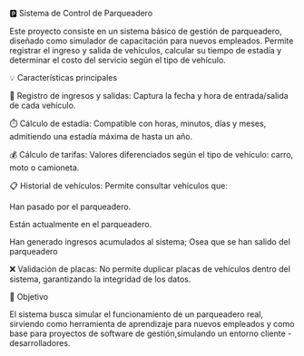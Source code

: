 🅿️ Sistema de Control de Parqueadero

Este proyecto consiste en un sistema básico de gestión de parqueadero, diseñado como simulador de capacitación para nuevos empleados. Permite registrar el ingreso y salida de vehículos, calcular su tiempo de estadía y determinar el costo del servicio según el tipo de vehículo.

💡 Características principales

📌 Registro de ingresos y salidas: Captura la fecha y hora de entrada/salida de cada vehículo.

⏱️ Cálculo de estadía: Compatible con horas, minutos, días y meses, admitiendo una estadía máxima de hasta un año.

💰 Cálculo de tarifas: Valores diferenciados según el tipo de vehículo: carro, moto o camioneta.

📋 Historial de vehículos: Permite consultar vehículos que:

Han pasado por el parqueadero.

Están actualmente en el parqueadero.

Han generado ingresos acumulados al sistema; Osea que se han salido del parqueadero

❌ Validación de placas: No permite duplicar placas de vehículos dentro del sistema, garantizando la integridad de los datos.

🎯 Objetivo

El sistema busca simular el funcionamiento de un parqueadero real, sirviendo como herramienta de aprendizaje para nuevos empleados y como base para proyectos de software de gestión,simulando un entorno cliente - desarrolladores.
